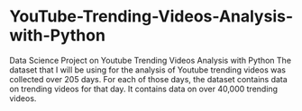 # YouTube-Trending-Videos-Analysis-with-Python
Data Science Project on Youtube Trending Videos Analysis with Python The dataset that I will be using for the analysis of Youtube trending videos was collected over 205 days. For each of those days, the dataset contains data on trending videos for that day. It contains data on over 40,000 trending videos.
